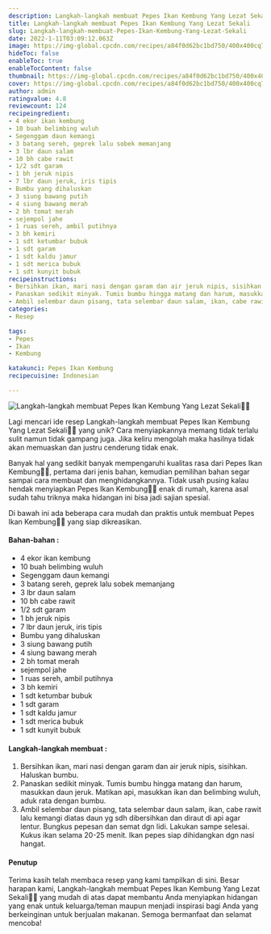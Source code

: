 ```yaml
---
description: Langkah-langkah membuat Pepes Ikan Kembung Yang Lezat Sekali"
title: Langkah-langkah membuat Pepes Ikan Kembung Yang Lezat Sekali
slug: Langkah-langkah-membuat-Pepes-Ikan-Kembung-Yang-Lezat-Sekali
date: 2022-1-11T03:09:12.063Z
image: https://img-global.cpcdn.com/recipes/a84f0d62bc1bd750/400x400cq70/photo.jpg
hideToc: false
enableToc: true
enableTocContent: false
thumbnail: https://img-global.cpcdn.com/recipes/a84f0d62bc1bd750/400x400cq70/photo.jpg
cover: https://img-global.cpcdn.com/recipes/a84f0d62bc1bd750/400x400cq70/photo.jpg
author: admin
ratingvalue: 4.8
reviewcount: 124
recipeingredient:
- 4 ekor ikan kembung
- 10 buah belimbing wuluh
- Segenggam daun kemangi
- 3 batang sereh, geprek lalu sobek memanjang
- 3 lbr daun salam
- 10 bh cabe rawit
- 1/2 sdt garam
- 1 bh jeruk nipis
- 7 lbr daun jeruk, iris tipis
- Bumbu yang dihaluskan
- 3 siung bawang putih
- 4 siung bawang merah
- 2 bh tomat merah
- sejempol jahe
- 1 ruas sereh, ambil putihnya
- 3 bh kemiri
- 1 sdt ketumbar bubuk
- 1 sdt garam
- 1 sdt kaldu jamur
- 1 sdt merica bubuk
- 1 sdt kunyit bubuk
recipeinstructions:
- Bersihkan ikan, mari nasi dengan garam dan air jeruk nipis, sisihkan. Haluskan bumbu.
- Panaskan sedikit minyak. Tumis bumbu hingga matang dan harum, masukkan daun jeruk. Matikan api, masukkan ikan dan belimbing wuluh, aduk rata dengan bumbu.
- Ambil selembar daun pisang, tata selembar daun salam, ikan, cabe rawit lalu kemangi diatas daun yg sdh dibersihkan dan diraut di api agar lentur. Bungkus pepesan dan semat dgn lidi. Lakukan sampe selesai. Kukus ikan selama 20-25 menit. Ikan pepes siap dihidangkan dgn nasi hangat.
categories:
- Resep

tags:
- Pepes
- Ikan
- Kembung

katakunci: Pepes Ikan Kembung
recipecuisine: Indonesian

---
```


![Langkah-langkah membuat Pepes Ikan Kembung Yang Lezat Sekali👩‍🍳](https://img-global.cpcdn.com/recipes/a84f0d62bc1bd750/400x400cq70/photo.jpg)

Lagi mencari ide resep Langkah-langkah membuat Pepes Ikan Kembung Yang Lezat Sekali👩‍🍳 yang unik? Cara menyiapkannya memang tidak terlalu sulit namun tidak gampang juga. Jika keliru mengolah maka hasilnya tidak akan memuaskan dan justru cenderung tidak enak.

Banyak hal yang sedikit banyak mempengaruhi kualitas rasa dari Pepes Ikan Kembung👩‍🍳, pertama dari jenis bahan, kemudian pemilihan bahan segar sampai cara membuat dan menghidangkannya. Tidak usah pusing kalau hendak menyiapkan Pepes Ikan Kembung👩‍🍳 enak di rumah, karena asal sudah tahu triknya maka hidangan ini bisa jadi sajian spesial.

Di bawah ini ada beberapa cara mudah dan praktis untuk membuat Pepes Ikan Kembung👩‍🍳 yang siap dikreasikan.

<!--inarticleads1-->

#### Bahan-bahan :

- 4 ekor ikan kembung
- 10 buah belimbing wuluh
- Segenggam daun kemangi
- 3 batang sereh, geprek lalu sobek memanjang
- 3 lbr daun salam
- 10 bh cabe rawit
- 1/2 sdt garam
- 1 bh jeruk nipis
- 7 lbr daun jeruk, iris tipis
- Bumbu yang dihaluskan
- 3 siung bawang putih
- 4 siung bawang merah
- 2 bh tomat merah
- sejempol jahe
- 1 ruas sereh, ambil putihnya
- 3 bh kemiri
- 1 sdt ketumbar bubuk
- 1 sdt garam
- 1 sdt kaldu jamur
- 1 sdt merica bubuk
- 1 sdt kunyit bubuk

<!--inarticleads2-->

#### Langkah-langkah membuat :

1. Bersihkan ikan, mari nasi dengan garam dan air jeruk nipis, sisihkan. Haluskan bumbu.
1. Panaskan sedikit minyak. Tumis bumbu hingga matang dan harum, masukkan daun jeruk. Matikan api, masukkan ikan dan belimbing wuluh, aduk rata dengan bumbu.
1. Ambil selembar daun pisang, tata selembar daun salam, ikan, cabe rawit lalu kemangi diatas daun yg sdh dibersihkan dan diraut di api agar lentur. Bungkus pepesan dan semat dgn lidi. Lakukan sampe selesai. Kukus ikan selama 20-25 menit. Ikan pepes siap dihidangkan dgn nasi hangat.

#### Penutup

Terima kasih telah membaca resep yang kami tampilkan di sini. Besar harapan kami, Langkah-langkah membuat Pepes Ikan Kembung Yang Lezat Sekali👩‍🍳 yang mudah di atas dapat membantu Anda menyiapkan hidangan yang enak untuk keluarga/teman maupun menjadi inspirasi bagi Anda yang berkeinginan untuk berjualan makanan. Semoga bermanfaat dan selamat mencoba!